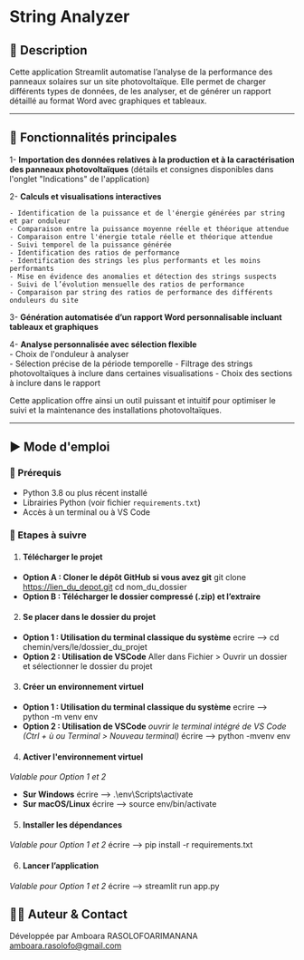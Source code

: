 # String Analyzer
 

## 📝 Description
Cette application Streamlit automatise l’analyse de la performance des panneaux solaires sur un site photovoltaïque. Elle permet de charger différents types de données, de les analyser, et de générer un rapport détaillé au format Word avec graphiques et tableaux.

---

## 🚀 Fonctionnalités principales

1- **Importation des données relatives à la production et à la caractérisation des panneaux photovoltaïques**
    (détails et consignes disponibles dans l'onglet "Indications" de l'application)

2- **Calculs et visualisations interactives** 
 
    - Identification de la puissance et de l'énergie générées par string et par onduleur 
    - Comparaison entre la puissance moyenne réelle et théorique attendue
    - Comparaison entre l'énergie totale réelle et théorique attendue
    - Suivi temporel de la puissance générée
    - Identification des ratios de performance  
    - Identification des strings les plus performants et les moins performants 
    - Mise en évidence des anomalies et détection des strings suspects 
    - Suivi de l’évolution mensuelle des ratios de performance
    - Comparaison par string des ratios de performance des différents onduleurs du site

3- **Génération automatisée d’un rapport Word personnalisable incluant tableaux et graphiques**

4- **Analyse personnalisée avec sélection flexible**   
    - Choix de l'onduleur à analyser   
    - Sélection précise de la période temporelle 
    - Filtrage des strings photovoltaïques à inclure dans certaines visualisations
    - Choix des sections à inclure dans le rapport

Cette application offre ainsi un outil puissant et intuitif pour optimiser le suivi et la maintenance des installations photovoltaïques.


---

## ▶️ Mode d'emploi

### 📌 Prérequis

  - Python 3.8 ou plus récent installé
  - Librairies Python (voir fichier `requirements.txt`)
  - Accès à un terminal ou à VS Code


### 📌 Etapes à suivre

1. #### Télécharger le projet
  - **Option A : Cloner le dépôt GitHub si vous avez git**
    git clone https://lien_du_depot.git
    cd nom_du_dossier
  - **Option B : Télécharger le dossier compressé (.zip) et l’extraire**


2. #### Se placer dans le dossier du projet
  - **Option 1 : Utilisation du terminal classique du système**
    ecrire --> cd chemin/vers/le/dossier_du_projet
  - **Option 2 : Utilisation de VSCode**
    Aller dans Fichier > Ouvrir un dossier et sélectionner le dossier du projet

3. #### Créer un environnement virtuel 
  - **Option 1 : Utilisation du terminal classique du système**
    ecrire --> python -m venv env
  - **Option 2 : Utilisation de VSCode**
    *ouvrir le terminal intégré de VS Code  (Ctrl + ù ou Terminal > Nouveau terminal)* 
    écrire --> python -mvenv env

4. #### Activer l'environnement virtuel
*Valable pour Option 1 et 2*
  - **Sur Windows** 
  écrire --> .\env\Scripts\activate
  - **Sur macOS/Linux** 
  écrire --> source env/bin/activate

5. #### Installer les dépendances 
  *Valable pour Option 1 et 2*
  écrire --> pip install -r requirements.txt

6. #### Lancer l’application
  *Valable pour Option 1 et 2*
  écrire --> streamlit run app.py

## 👩‍💻 Auteur & Contact
Développée par Amboara RASOLOFOARIMANANA
amboara.rasolofo@gmail.com
